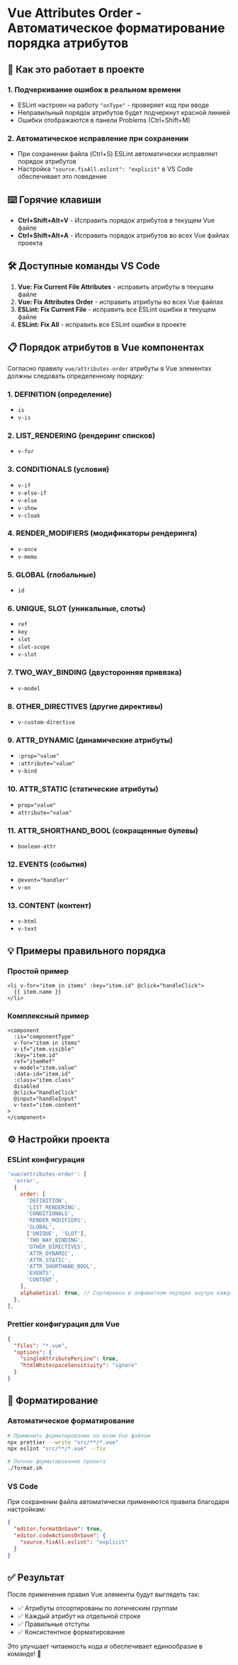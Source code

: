 # Vue Attributes Order - Автоматическое форматирование порядка атрибутов

## 🎯 Как это работает в проекте

### 1. Подчеркивание ошибок в реальном времени

- ESLint настроен на работу `"onType"` - проверяет код при вводе
- Неправильный порядок атрибутов будет подчеркнут красной линией
- Ошибки отображаются в панели Problems (Ctrl+Shift+M)

### 2. Автоматическое исправление при сохранении

- При сохранении файла (Ctrl+S) ESLint автоматически исправляет порядок атрибутов
- Настройка `"source.fixAll.eslint": "explicit"` в VS Code обеспечивает это поведение

## ⌨️ Горячие клавиши

- **Ctrl+Shift+Alt+V** - Исправить порядок атрибутов в текущем Vue файле
- **Ctrl+Shift+Alt+A** - Исправить порядок атрибутов во всех Vue файлах проекта

## 🛠️ Доступные команды VS Code

1. **Vue: Fix Current File Attributes** - исправить атрибуты в текущем файле
2. **Vue: Fix Attributes Order** - исправить атрибуты во всех Vue файлах
3. **ESLint: Fix Current File** - исправить все ESLint ошибки в текущем файле
4. **ESLint: Fix All** - исправить все ESLint ошибки в проекте

## 📋 Порядок атрибутов в Vue компонентах

Согласно правилу `vue/attributes-order` атрибуты в Vue элементах должны следовать определенному порядку:

### 1. DEFINITION (определение)

- `is`
- `v-is`

### 2. LIST_RENDERING (рендеринг списков)

- `v-for`

### 3. CONDITIONALS (условия)

- `v-if`
- `v-else-if`
- `v-else`
- `v-show`
- `v-cloak`

### 4. RENDER_MODIFIERS (модификаторы рендеринга)

- `v-once`
- `v-memo`

### 5. GLOBAL (глобальные)

- `id`

### 6. UNIQUE, SLOT (уникальные, слоты)

- `ref`
- `key`
- `slot`
- `slot-scope`
- `v-slot`

### 7. TWO_WAY_BINDING (двусторонняя привязка)

- `v-model`

### 8. OTHER_DIRECTIVES (другие директивы)

- `v-custom-directive`

### 9. ATTR_DYNAMIC (динамические атрибуты)

- `:prop="value"`
- `:attribute="value"`
- `v-bind`

### 10. ATTR_STATIC (статические атрибуты)

- `prop="value"`
- `attribute="value"`

### 11. ATTR_SHORTHAND_BOOL (сокращенные булевы)

- `boolean-attr`

### 12. EVENTS (события)

- `@event="handler"`
- `v-on`

### 13. CONTENT (контент)

- `v-html`
- `v-text`

## 💡 Примеры правильного порядка

### Простой пример

```vue
<li v-for="item in items" :key="item.id" @click="handleClick">
  {{ item.name }}
</li>
```

### Комплексный пример

```vue
<component
  :is="componentType"
  v-for="item in items"
  v-if="item.visible"
  :key="item.id"
  ref="itemRef"
  v-model="item.value"
  :data-id="item.id"
  :class="item.class"
  disabled
  @click="handleClick"
  @input="handleInput"
  v-text="item.content"
>
</component>
```

## ⚙️ Настройки проекта

### ESLint конфигурация

```javascript
'vue/attributes-order': [
  'error',
  {
    order: [
      'DEFINITION',
      'LIST_RENDERING',
      'CONDITIONALS',
      'RENDER_MODIFIERS',
      'GLOBAL',
      ['UNIQUE', 'SLOT'],
      'TWO_WAY_BINDING',
      'OTHER_DIRECTIVES',
      'ATTR_DYNAMIC',
      'ATTR_STATIC',
      'ATTR_SHORTHAND_BOOL',
      'EVENTS',
      'CONTENT',
    ],
    alphabetical: true, // Сортировка в алфавитном порядке внутри каждой группы
  },
],
```

### Prettier конфигурация для Vue

```json
{
  "files": "*.vue",
  "options": {
    "singleAttributePerLine": true,
    "htmlWhitespaceSensitivity": "ignore"
  }
}
```

## 🔧 Форматирование

### Автоматическое форматирование

```bash
# Применить форматирование ко всем Vue файлам
npx prettier --write "src/**/*.vue"
npx eslint "src/**/*.vue" --fix

# Полное форматирование проекта
./format.sh
```

### VS Code

При сохранении файла автоматически применяются правила благодаря настройкам:

```json
{
  "editor.formatOnSave": true,
  "editor.codeActionsOnSave": {
    "source.fixAll.eslint": "explicit"
  }
}
```

## ✅ Результат

После применения правил Vue элементы будут выглядеть так:

- ✅ Атрибуты отсортированы по логическим группам
- ✅ Каждый атрибут на отдельной строке
- ✅ Правильные отступы
- ✅ Консистентное форматирование

Это улучшает читаемость кода и обеспечивает единообразие в команде! 🎯

